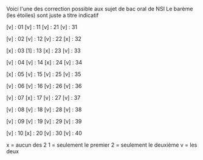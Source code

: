 Voici l'une des correction possible aux sujet de bac oral de NSI
Le barème (les étoiles) sont juste a titre indicatif

[v] : 01     [v] : 11     [v] : 21     [v] : 31

[v] : 02     [v] : 12     [v] : 22     [x] : 32

[x] : 03     [1] : 13     [x] : 23     [v] : 33

[v] : 04     [v] : 14     [x] : 24     [v] : 34

[x] : 05     [v] : 15     [v] : 25     [v] : 35

[v] : 06     [v] : 16     [v] : 26     [v] : 36

[v] : 07     [x] : 17     [v] : 27     [v] : 37

[v] : 08     [v] : 18     [v] : 28     [v] : 38

[v] : 09     [v] : 19     [v] : 29     [v] : 39

[v] : 10     [x] : 20     [v] : 30     [v] : 40

x = aucun des 2
1 = seulement le premier 
2 = seulement le deuxième
v = les deux